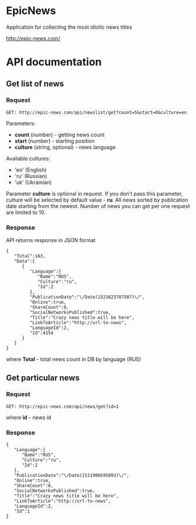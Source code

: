 # EpicNews
Application for collecting the most idiotic news titles

http://epic-news.com/

# API documentation

## Get list of news
### Request
```
GET: http://epic-news.com/api/newslist/get?count=5&start=0&culture=en
```
Parameters: 
* **count** (number) - getting news count
* **start** (number) - starting position
* **culture** (string, optional) - news language

Available cultures:
* 'en' (English)
* 'ru' (Russian)
* 'uk' (Ukrainian)

Parameter **culture** is optional in request. If you don't pass this parameter, culture will be selected by default value - **ru**. All news sorted by publication date starting from the newest. Number of news you can get per one request are limited to 10.

### Response
API returns response in JSON format 
```
{  
   "Total":163,
   "Data":[  
      {  
         "Language":{  
            "Name":"RUS",
            "Culture":"ru",
            "Id":2
         },
         "PublicationDate":"\/Date(1521623787507)\/",
         "Online":true,
         "ShareCount":0,
         "SocialNetworksPublished":true,
         "Title":"Crazy news title will be here",
         "LinkToArticle":"http://url-to-news",
         "LanguageId":2,
         "Id":4154
      }
   ]
}
```
where **Total** - total news count in DB by language (RUS)

## Get particular news
### Request
```
GET: http://epic-news.com/api/news/get?id=1
```
where **id** - news id

### Response
```
{  
   "Language":{  
      "Name":"RUS",
      "Culture":"ru",
      "Id":2
   },
   "PublicationDate":"\/Date(1511906695893)\/",
   "Online":true,
   "ShareCount":0,
   "SocialNetworksPublished":true,
   "Title":"Crazy news title will be here",
   "LinkToArticle":"http://url-to-news",
   "LanguageId":2,
   "Id":1
}
```
